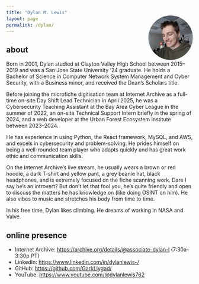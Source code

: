 ```yaml
---
title: "Dylan M. Lewis"
layout: page
permalink: /dylan/
---
```

<img src="assets/images/dylan.jpeg" alt="Dylan smiling in a grinning way, taken from Sophia Tung's 'This is where all of the Internet is stored' YouTube video" title="isn't he handsome???" width="120" align="right" style="margin-top:-4rem; margin-left:1rem; border-radius:50%;">

## about
Born in 2001, Dylan studied at Clayton Valley High School between 2015–2019 and was a San Jose State University ‘24 graduate. He holds a Bachelor of Science in Computer Network System Management and Cyber Security, with a Business minor, and received the Dean’s Scholars title.

Before joining the microfiche digitisation team at Internet Archive as a full-time on-site Day Shift Lead Technician in April 2025, he was a Cybersecurity Teaching Assistant at the Bay Area Cyber League in the summer of 2022, an on-site Technical Support Intern briefly in the spring of 2024, and a web developer at the Urban Forest Ecosystem Institute between 2023–2024.

He has experience in using Python, the React framework, MySQL, and AWS, and excels in cybersecurity and problem-solving. He prides himself on being a well-rounded team player who adapts quickly and has great work ethic and communication skills.

On the Internet Archive’s live stream, he usually wears a brown or red hoodie, a dark T-shirt and yellow pant, a grey beanie hat, black headphones, and is extremely focused on the fiche scanning work. Dare I say he’s an introvert? But don’t let that fool you, he’s quite friendly and open to discuss the matters he has knowledge on (like doing OSINT on him). He also vibes to music and stretches his body from time to time.

In his free time, Dylan likes climbing. He dreams of working in NASA and Valve.

## online presence
- Internet Archive: https://archive.org/details/@associate-dylan-l (7:30a–3:30p PT)
- LinkedIn: https://www.linkedin.com/in/dylanlewis-/
- GitHub: https://github.com/GarkLlygad/
- YouTube: https://www.youtube.com/@dylanlewis762
